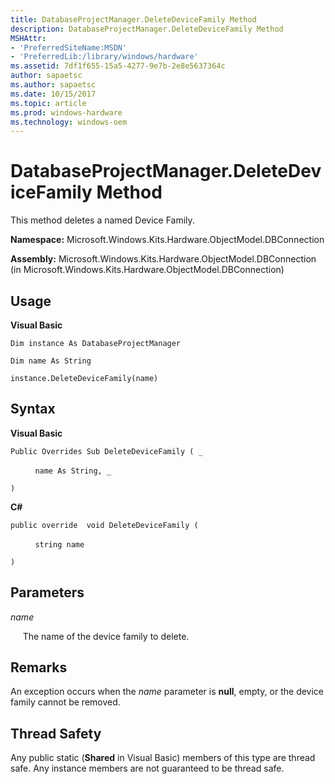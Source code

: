 ```yaml
---
title: DatabaseProjectManager.DeleteDeviceFamily Method
description: DatabaseProjectManager.DeleteDeviceFamily Method
MSHAttr:
- 'PreferredSiteName:MSDN'
- 'PreferredLib:/library/windows/hardware'
ms.assetid: 7df1f655-15a5-4277-9e7b-2e8e5637364c
author: sapaetsc
ms.author: sapaetsc
ms.date: 10/15/2017
ms.topic: article
ms.prod: windows-hardware
ms.technology: windows-oem
---
```


# DatabaseProjectManager.DeleteDeviceFamily Method


This method deletes a named Device Family.

**Namespace:** Microsoft.Windows.Kits.Hardware.ObjectModel.DBConnection

**Assembly:** Microsoft.Windows.Kits.Hardware.ObjectModel.DBConnection (in Microsoft.Windows.Kits.Hardware.ObjectModel.DBConnection)

## <span id="Usage"></span><span id="usage"></span><span id="USAGE"></span>Usage


**Visual Basic**

`Dim instance As DatabaseProjectManager`

`Dim name As String`

`instance.DeleteDeviceFamily(name)`

## <span id="Syntax"></span><span id="syntax"></span><span id="SYNTAX"></span>Syntax


**Visual Basic**

`Public Overrides Sub DeleteDeviceFamily ( _`

          `name As String, _`

`) `

**C#**

`public override  void DeleteDeviceFamily (`

          `string name`

`)`

## <span id="Parameters"></span><span id="parameters"></span><span id="PARAMETERS"></span>Parameters


*name*

     The name of the device family to delete.

## <span id="Remarks"></span><span id="remarks"></span><span id="REMARKS"></span>Remarks


An exception occurs when the *name* parameter is **null**, empty, or the device family cannot be removed.

## <span id="Thread_Safety"></span><span id="thread_safety"></span><span id="THREAD_SAFETY"></span>Thread Safety


Any public static (**Shared** in Visual Basic) members of this type are thread safe. Any instance members are not guaranteed to be thread safe.

 

 






